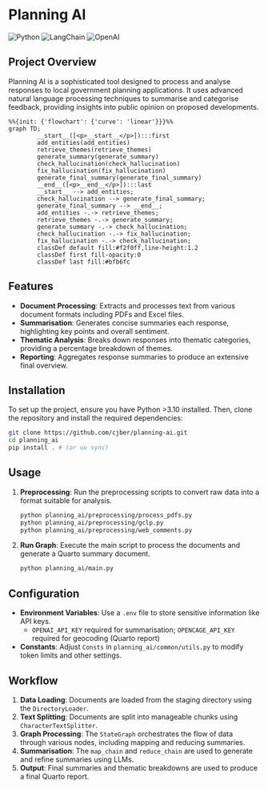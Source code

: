 # Planning AI

![Python](https://img.shields.io/badge/Python-FFD43B?style=for-the-badge&logo=python&logoColor=blue)
![LangChain](https://img.shields.io/badge/langchain-1C3C3C?style=for-the-badge&logo=langchain&logoColor=white)
![OpenAI](https://img.shields.io/badge/OpenAI-74aa9c?style=for-the-badge&logo=openai&logoColor=white)

## Project Overview

Planning AI is a sophisticated tool designed to process and analyse responses to local government planning applications. It uses advanced natural language processing techniques to summarise and categorise feedback, providing insights into public opinion on proposed developments.

```mermaid
%%{init: {'flowchart': {'curve': 'linear'}}}%%
graph TD;
        __start__([<p>__start__</p>]):::first
        add_entities(add_entities)
        retrieve_themes(retrieve_themes)
        generate_summary(generate_summary)
        check_hallucination(check_hallucination)
        fix_hallucination(fix_hallucination)
        generate_final_summary(generate_final_summary)
        __end__([<p>__end__</p>]):::last
        __start__ --> add_entities;
        check_hallucination --> generate_final_summary;
        generate_final_summary --> __end__;
        add_entities -.-> retrieve_themes;
        retrieve_themes -.-> generate_summary;
        generate_summary -.-> check_hallucination;
        check_hallucination -.-> fix_hallucination;
        fix_hallucination -.-> check_hallucination;
        classDef default fill:#f2f0ff,line-height:1.2
        classDef first fill-opacity:0
        classDef last fill:#bfb6fc
```

## Features

- **Document Processing**: Extracts and processes text from various document formats including PDFs and Excel files.
- **Summarisation**: Generates concise summaries each response, highlighting key points and overall sentiment.
- **Thematic Analysis**: Breaks down responses into thematic categories, providing a percentage breakdown of themes.
- **Reporting**: Aggregates response summaries to produce an extensive final overview.

## Installation

To set up the project, ensure you have Python >3.10 installed. Then, clone the repository and install the required dependencies:

```bash
git clone https://github.com/cjber/planning-ai.git
cd planning_ai
pip install . # (or uv sync)
```

## Usage

1. **Preprocessing**: Run the preprocessing scripts to convert raw data into a format suitable for analysis.
   ```bash
   python planning_ai/preprocessing/process_pdfs.py
   python planning_ai/preprocessing/gclp.py
   python planning_ai/preprocessing/web_comments.py
   ```

2. **Run Graph**: Execute the main script to process the documents and generate a Quarto summary document.
   ```bash
   python planning_ai/main.py
   ```

## Configuration

- **Environment Variables**: Use a `.env` file to store sensitive information like API keys.
    - `OPENAI_API_KEY` required for summarisation; `OPENCAGE_API_KEY` required for geocoding (Quarto report)
- **Constants**: Adjust `Consts` in `planning_ai/common/utils.py` to modify token limits and other settings.

## Workflow

1. **Data Loading**: Documents are loaded from the staging directory using the `DirectoryLoader`.
2. **Text Splitting**: Documents are split into manageable chunks using `CharacterTextSplitter`.
3. **Graph Processing**: The `StateGraph` orchestrates the flow of data through various nodes, including mapping and reducing summaries.
4. **Summarisation**: The `map_chain` and `reduce_chain` are used to generate and refine summaries using LLMs.
5. **Output**: Final summaries and thematic breakdowns are used to produce a final Quarto report.
